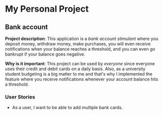 # My Personal Project

## Bank account

**Project description**: This application is a *bank account stimulant* where you deposit money, withdraw money, 
make purchases, you will even receive notifications when your balance reaches a threshold, and you can even go 
bankrupt if your balance goes negative.

**Why is it important**: This project can be used by *everyone* since everyone uses their credit and debit cards 
on a daily basis. Also, as a university student budgeting is a big matter to me and that's why I implemented the
feature where you receive notifications whenever your account balance hits a threshold.

### User Stories

- As a user, I want to be able to add multiple bank cards.

